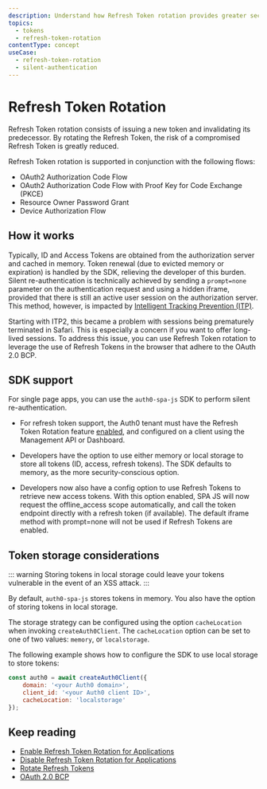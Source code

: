 ```yaml
---
description: Understand how Refresh Token rotation provides greater security by issuing a new Refresh Token with each request made to Auth0 for a new Access Token by a client using Refresh Tokens.
topics:
  - tokens
  - refresh-token-rotation
contentType: concept
useCase:
  - refresh-token-rotation
  - silent-authentication
---
```

# Refresh Token Rotation

Refresh Token rotation consists of issuing a new token and invalidating its predecessor. By rotating the Refresh Token, the risk of a compromised Refresh Token is greatly reduced. 

Refresh Token rotation is supported in conjunction with the following flows:
* OAuth2 Authorization Code Flow
* OAuth2 Authorization Code Flow with Proof Key for Code Exchange (PKCE)
* Resource Owner Password Grant
* Device Authorization Flow

## How it works

Typically, ID and Access Tokens are obtained from the authorization server and cached in memory. Token renewal (due to evicted memory or expiration) is handled by the SDK, relieving the developer of this burden. Silent re-authentication is technically achieved by sending a `prompt=none` parameter on the authentication request and using a hidden iframe, provided that there is still an active user session on the authorization server. This method, however, is impacted by [Intelligent Tracking Prevention (ITP)](https://webkit.org/blog/7675/intelligent-tracking-prevention/). 

Starting with ITP2, this became a problem with sessions being prematurely terminated in Safari. This is especially a concern if you want to offer long-lived sessions. To address this issue, you can use Refresh Token rotation to leverage the use of Refresh Tokens in the browser that adhere to the OAuth 2.0 BCP. 

## SDK support

For single page apps, you can use the `auth0-spa-js` SDK to perform silent re-authentication.

* For refresh token support, the Auth0 tenant must have the Refresh Token Rotation feature [enabled](/tokens/guides/enable-refresh-token-rotation), and configured on a client using the Management API or Dashboard.

* Developers have the option to use either memory or local storage to store all tokens (ID, access, refresh tokens). The SDK defaults to memory, as the more security-conscious option.

* Developers now also have a config option to use Refresh Tokens to retrieve new access tokens. With this option enabled, SPA JS will now request the offline_access scope automatically, and call the token endpoint directly with a refresh token (if available). The default  iframe method with prompt=none will not be used if Refresh Tokens are enabled.

## Token storage considerations

::: warning
Storing tokens in local storage could leave your tokens vulnerable in the event of an XSS attack.
:::

By default, `auth0-spa-js` stores tokens in memory. You also have the option of storing tokens in local storage.

The storage strategy can be configured using the option `cacheLocation` when invoking `createAuth0Client`. The `cacheLocation` option can be set to one of two values: `memory`, or `localstorage`. 

The following example shows how to configure the SDK to use local storage to store tokens:

```js
const auth0 = await createAuth0Client({
    domain: '<your Auth0 domain>',
    client_id: '<your Auth0 client ID>',
    cacheLocation: 'localstorage'
});
```

## Keep reading

* [Enable Refresh Token Rotation for Applications](/tokens/guides/enable-refresh-token-rotation)
* [Disable Refresh Token Rotation for Applications](/tokens/guides/disable-refresh-token-rotation)
* [Rotate Refresh Tokens](/tokens/guides/rotate-refresh-tokens)
* [OAuth 2.0 BCP](https://tools.ietf.org/html/draft-ietf-oauth-security-topics-13#section-4.12)
